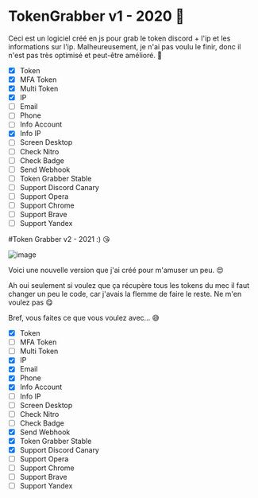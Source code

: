 # TokenGrabber v1 - 2020 🤢

Ceci est un logiciel créé en js pour grab le token discord + l'ip et les informations sur l'ip. Malheureusement, je n'ai pas voulu le finir, donc il n'est pas très optimisé et peut-être amélioré. 🤕

- [x] Token
- [x] MFA Token
- [x] Multi Token
- [x] IP
- [ ] Email
- [ ] Phone
- [ ] Info Account
- [x] Info IP
- [ ] Screen Desktop
- [ ] Check Nitro
- [ ] Check Badge
- [ ] Send Webhook
- [ ] Token Grabber Stable
- [ ] Support Discord Canary
- [ ] Support Opera
- [ ] Support Chrome
- [ ] Support Brave
- [ ] Support Yandex

#Token Grabber v2 - 2021 :) 😘

![image](https://user-images.githubusercontent.com/55812052/121820744-c1962200-cc94-11eb-897d-869cef5615fc.png)

Voici une nouvelle version que j'ai créé pour m'amuser un peu. 😍

Ah oui seulement si voulez que ça récupère tous les tokens du mec il faut changer un peu le code, car j'avais la flemme de faire le reste. Ne m'en voulez pas 😋

Bref, vous faites ce que vous voulez avec... 😅

- [x] Token
- [ ] MFA Token
- [ ] Multi Token
- [x] IP
- [x] Email
- [x] Phone
- [x] Info Account
- [ ] Info IP
- [ ] Screen Desktop
- [ ] Check Nitro
- [ ] Check Badge
- [x] Send Webhook
- [x] Token Grabber Stable
- [x] Support Discord Canary
- [ ] Support Opera
- [ ] Support Chrome
- [ ] Support Brave
- [ ] Support Yandex
